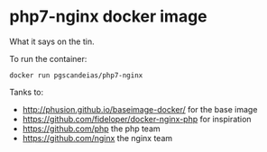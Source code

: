 # php7-nginx docker image

What it says on the tin.

To run the container:

```shell
docker run pgscandeias/php7-nginx
```


Tanks to:

- http://phusion.github.io/baseimage-docker/ for the base image
- https://github.com/fideloper/docker-nginx-php for inspiration
- https://github.com/php the php team
- https://github.com/nginx the nginx team

